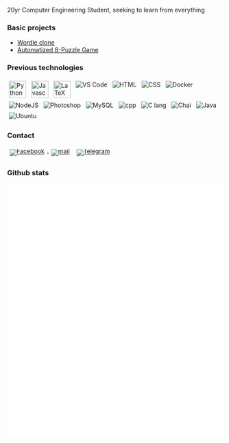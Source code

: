 20yr Computer Engineering Student, seeking to learn from everything

### Basic projects
- [Wordle clone](https://hros19.github.io/Wordle/)
- [Automatized 8-Puzzle Game](https://hros19.github.io/Automatized_8-Puzzle-Game/)

### Previous technologies
<p align="left">
<img src="https://simpleicons.org/icons/python.svg" title="Python" height="40" width="40" style="vertical-align:top; margin:4px">
<img src="https://simpleicons.org/icons/javascript.svg" title="Javascript" height="40" width="40" style="vertical-align:top; margin:4px">
<img src="https://simpleicons.org/icons/latex.svg" title="LaTeX" height="40" width="40" style="vertical-align:top; margin:4px">
<img src="https://simpleicons.org/icons/visualstudiocode.svg" alt="VS Code" height="40" width="40" style="vertical-align:top; margin:4px">
<img src="https://simpleicons.org/icons/html5.svg" alt="HTML" height="40" width="40" style="vertical-align:top; margin:4px">
<img src="https://simpleicons.org/icons/css3.svg" alt="CSS" height="40" width="40" style="vertical-align:top; margin:4px">
<img src="https://simpleicons.org/icons/docker.svg" alt="Docker" height="40" width="40" style="vertical-align:top; margin:4px">
<img src="https://simpleicons.org/icons/nodedotjs.svg" alt="NodeJS" height="40" width="40" style="vertical-align:top; margin:4px">
<img src="https://simpleicons.org/icons/adobephotoshop.svg" alt="Photoshop" height="40" width="40" style="vertical-align:top; margin:4px">
<img src="https://simpleicons.org/icons/mysql.svg" alt="MySQL" height="40" width="40" style="vertical-align:top; margin:4px">
<img src="https://simpleicons.org/icons/cplusplus.svg" alt="cpp" height="40" width="40" style="vertical-align:top; margin:4px">
<img src="https://simpleicons.org/icons/c.svg" alt="C lang" height="40" width="40" style="vertical-align:top; margin:4px">
<img src="https://simpleicons.org/icons/chai.svg" alt="Chai" height="40" width="40" style="vertical-align:top; margin:4px">
<img src="https://simpleicons.org/icons/java.svg" alt="Java" height="40" width="40" style="vertical-align:top; margin:4px">
<img src="https://simpleicons.org/icons/ubuntu.svg" alt="Ubuntu" height="40" width="40" style="vertical-align:top; margin:4px">
</p>


### Contact
<p align="left">
 <a href="https://www.facebook.com/hros19" target="_blank" rel="noopener noreferrer"> <img src="https://simpleicons.org/icons/facebook.svg" alt="Facebook" height="40" style="vertical-align:top; margin:6px; line-height: 10px"> </a>
 <a href="mailto:rostrhan@outlook.com"> <img src="https://simpleicons.org/icons/microsoftoutlook.svg" alt="mail" height="40" style="vertical-align:top; margin:6px; line-height: 10px"></a> 
  <a href="https://t.me/hros19" target="_blank" rel="noopener noreferrer"> <img src="https://simpleicons.org/icons/telegram.svg" alt="Telegram" height="40" style="vertical-align:top; margin:6px; line-height: 10px"> </a>
</p>

### Github stats
![](https://github.com/hros19/github-dynam-stats/blob/master/generated/languages.svg)
![](https://github.com/hros19/github-dynam-stats/blob/master/generated/overview.svg)
